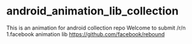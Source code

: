 # android_animation_lib_collection
This is an animation for android collection repo
Welcome to submit /r/n
1.facebook animation lib 
https://github.com/facebook/rebound
